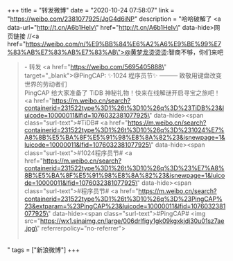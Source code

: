 +++
title = "转发微博"
date = "2020-10-24 07:58:07"
link = "https://weibo.com/2381077925/JqG4d6iNP"
description = "哈哈破解了 <a data-url=\"http://t.cn/A6b1HeIv\" href=\"http://t.cn/A6b1HeIv\" data-hide>网页链接</a> //<a href=\"https://weibo.com/n/%E9%BB%84%E6%A2%A6%E9%BE%99%E7%83%AB%E7%83%AB%E7%83%AB\">@黄梦龙烫烫烫</a>:智商不够，你们来吧<br><blockquote> - 转发 <a href=\"https://weibo.com/5695405888\" target=\"_blank\">@PingCAP</a>: ✨1024 程序员节✨  ——— 致敬用键盘改变世界的劳动者们<br>PingCAP 给大家准备了 TiDB 神秘礼物！快来在线解谜开启寻宝之旅吧！<a href=\"https://m.weibo.cn/search?containerid=231522type%3D1%26t%3D10%26q%3D%23TiDB%23&luicode=10000011&lfid=1076032381077925\" data-hide><span class=\"surl-text\">#TiDB#</span></a> <a href=\"https://m.weibo.cn/search?containerid=231522type%3D1%26t%3D10%26q%3D%231024%E7%A8%8B%E5%BA%8F%E5%91%98%E8%8A%82%23&isnewpage=1&luicode=10000011&lfid=1076032381077925\" data-hide><span class=\"surl-text\">#1024程序员节#</span></a> <a href=\"https://m.weibo.cn/search?containerid=231522type%3D1%26t%3D10%26q%3D%23%E7%A8%8B%E5%BA%8F%E5%91%98%E8%8A%82%23&isnewpage=1&luicode=10000011&lfid=1076032381077925\" data-hide><span class=\"surl-text\">#程序员节#</span></a> <a href=\"https://m.weibo.cn/search?containerid=231522type%3D1%26t%3D10%26q%3D%23PingCAP%23&extparam=%23PingCAP%23&luicode=10000011&lfid=1076032381077925\" data-hide><span class=\"surl-text\">#PingCAP#</span></a> <img src=\"https://wx1.sinaimg.cn/large/006drlfigy1gk09kgxkjdj30u01sz7ae.jpg\" referrerpolicy=\"no-referrer\"><br><br></blockquote>"
tags = ["新浪微博"]
+++
